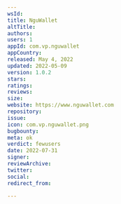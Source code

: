 ```yaml
---
wsId: 
title: NguWallet
altTitle: 
authors: 
users: 1
appId: com.vp.nguwallet
appCountry: 
released: May 4, 2022
updated: 2022-05-09
version: 1.0.2
stars: 
ratings: 
reviews: 
size: 
website: https://www.nguwallet.com
repository: 
issue: 
icon: com.vp.nguwallet.png
bugbounty: 
meta: ok
verdict: fewusers
date: 2022-07-31
signer: 
reviewArchive: 
twitter: 
social: 
redirect_from: 

---
```


